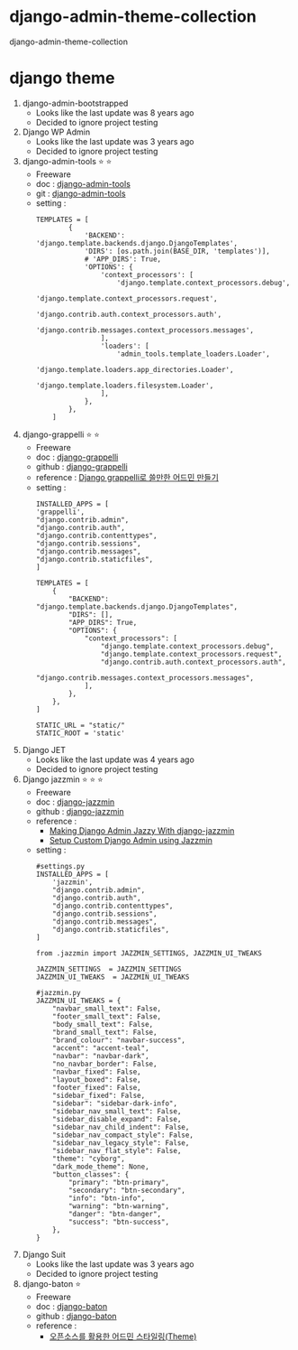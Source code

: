 # django-admin-theme-collection
django-admin-theme-collection

# django theme
1. django-admin-bootstrapped
   - Looks like the last update was 8 years ago
   - Decided to ignore project testing
2. Django WP Admin
   - Looks like the last update was 3 years ago
   - Decided to ignore project testing
3. django-admin-tools :star: :star:
   - Freeware
   - doc : [django-admin-tools](https://django-admin-tools.readthedocs.io/en/latest/index.html)
   - git : [django-admin-tools](https://github.com/django-admin-tools/django-admin-tools)
   - setting :
        ```
        TEMPLATES = [
                {
                    'BACKEND': 'django.template.backends.django.DjangoTemplates',
                    'DIRS': [os.path.join(BASE_DIR, 'templates')],
                    # 'APP_DIRS': True,
                    'OPTIONS': {
                        'context_processors': [
                            'django.template.context_processors.debug',
                            'django.template.context_processors.request',
                            'django.contrib.auth.context_processors.auth',
                            'django.contrib.messages.context_processors.messages',
                        ],
                        'loaders': [
                            'admin_tools.template_loaders.Loader',
                            'django.template.loaders.app_directories.Loader',
                            'django.template.loaders.filesystem.Loader',
                        ],
                    },
                },
            ]
        ```
3. django-grappelli :star: :star:
   - Freeware
   - doc : [django-grappelli](https://django-grappelli.readthedocs.io/en/latest/)
   - github : [django-grappelli](https://github.com/sehmaschine/django-grappelli)
   - reference : [Django grappelli로 쓸만한 어드민 만들기](https://show-me-the-money.tistory.com/entry/Django-grappelli%EB%A1%9C-%EC%93%B8%EB%A7%8C%ED%95%9C-%EC%96%B4%EB%93%9C%EB%AF%BC-%EB%A7%8C%EB%93%A4%EA%B8%B0-1)
   - setting :
        ```
        INSTALLED_APPS = [
        'grappelli',
        "django.contrib.admin",
        "django.contrib.auth",
        "django.contrib.contenttypes",
        "django.contrib.sessions",
        "django.contrib.messages",
        "django.contrib.staticfiles",
        ]

        TEMPLATES = [
            {
                "BACKEND": "django.template.backends.django.DjangoTemplates",
                "DIRS": [],
                "APP_DIRS": True,
                "OPTIONS": {
                    "context_processors": [
                        "django.template.context_processors.debug",
                        "django.template.context_processors.request",
                        "django.contrib.auth.context_processors.auth",
                        "django.contrib.messages.context_processors.messages",
                    ],
                },
            },
        ]

        STATIC_URL = "static/"
        STATIC_ROOT = 'static'

        ```
4. Django JET
   - Looks like the last update was 4 years ago
   - Decided to ignore project testing
5. Django jazzmin :star: :star: :star:
   - Freeware
   - doc : [django-jazzmin](https://django-jazzmin.readthedocs.io/)
   - github : [django-jazzmin](https://github.com/farridav/django-jazzmin)
   - reference : 
     - [Making Django Admin Jazzy With django-jazzmin](https://djangocentral.com/making-django-admin-jazzy-with-django-jazzmin/)
     - [Setup Custom Django Admin using Jazzmin](https://www.youtube.com/watch?v=K7odN1MwyAA)
   - setting :
        ```
        #settings.py
        INSTALLED_APPS = [
            'jazzmin',
            "django.contrib.admin",
            "django.contrib.auth",
            "django.contrib.contenttypes",
            "django.contrib.sessions",
            "django.contrib.messages",
            "django.contrib.staticfiles",
        ]

        from .jazzmin import JAZZMIN_SETTINGS, JAZZMIN_UI_TWEAKS 

        JAZZMIN_SETTINGS  = JAZZMIN_SETTINGS
        JAZZMIN_UI_TWEAKS  = JAZZMIN_UI_TWEAKS 

        #jazzmin.py
        JAZZMIN_UI_TWEAKS = {
            "navbar_small_text": False,
            "footer_small_text": False,
            "body_small_text": False,
            "brand_small_text": False,
            "brand_colour": "navbar-success",
            "accent": "accent-teal",
            "navbar": "navbar-dark",
            "no_navbar_border": False,
            "navbar_fixed": False,
            "layout_boxed": False,
            "footer_fixed": False,
            "sidebar_fixed": False,
            "sidebar": "sidebar-dark-info",
            "sidebar_nav_small_text": False,
            "sidebar_disable_expand": False,
            "sidebar_nav_child_indent": False,
            "sidebar_nav_compact_style": False,
            "sidebar_nav_legacy_style": False,
            "sidebar_nav_flat_style": False,
            "theme": "cyborg",
            "dark_mode_theme": None,
            "button_classes": {
                "primary": "btn-primary",
                "secondary": "btn-secondary",
                "info": "btn-info",
                "warning": "btn-warning",
                "danger": "btn-danger",
                "success": "btn-success",
            },
        }
        ```
6. Django Suit
   - Looks like the last update was 3 years ago
   - Decided to ignore project testing
7. django-baton :star: 
   - Freeware
   - doc : [django-baton](https://django-baton.readthedocs.io/en/latest/)
   - github : [django-baton](https://github.com/otto-torino/django-baton)
   - reference :
     - [오픈소스를 활용한 어드민 스타일링(Theme)](https://velog.io/@ansalstmd/Django3-7.-%EC%98%A4%ED%94%88%EC%86%8C%EC%8A%A4%EB%A5%BC-%ED%99%9C%EC%9A%A9%ED%95%9C-%EC%96%B4%EB%93%9C%EB%AF%BC-%EC%8A%A4%ED%83%80%EC%9D%BC%EB%A7%81-feat.%ED%8E%98%EC%8A%A4%ED%8A%B8%EC%BA%A0%ED%8D%BC%EC%8A%A4#05-title-%EB%B3%80%EA%B2%BDroot%ED%8F%B4%EB%8D%94%EC%9D%98-setting%EC%97%90%EC%84%9C-%EB%B3%80%EA%B2%BD)
